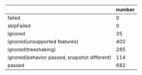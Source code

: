 |  | number |
|----| ---- |
| failed | 0 |
| skipFailed | 0 |
| ignored | 35 |
| ignored(unsupported features) | 402 |
| ignored(treeshaking) | 285 |
| ignored(behavior passed, snapshot different) | 114 |
| passed | 682 |
